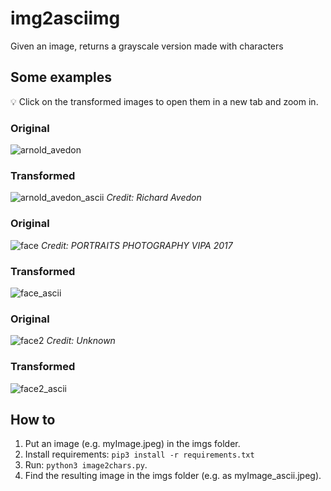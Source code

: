 # img2asciimg
Given an image, returns a grayscale version made with characters
## Some examples
💡 Click on the transformed images to open them in a new tab and zoom in.
### Original
![arnold_avedon](https://user-images.githubusercontent.com/44316116/141107512-076bb04f-e8bd-4a83-b5c4-ca35c3c04d15.jpg)

### Transformed
![arnold_avedon_ascii](https://user-images.githubusercontent.com/44316116/141107516-2b09b1e2-5e12-42cd-aa35-53ba5b7a7a33.jpg)
*Credit: Richard Avedon*
### Original
![face](https://user-images.githubusercontent.com/44316116/141107518-45e49fd0-265e-4e21-ab4d-14477e7bbbf0.jpg)
*Credit: PORTRAITS PHOTOGRAPHY VIPA 2017*
### Transformed
![face_ascii](https://user-images.githubusercontent.com/44316116/141107521-61239592-3c26-452c-a085-e339c7ceeb97.jpg)
### Original
![face2](https://user-images.githubusercontent.com/44316116/141107528-203de532-d9f0-4407-8839-8d000f9679c8.jpg)
*Credit: Unknown*
### Transformed
![face2_ascii](https://user-images.githubusercontent.com/44316116/141107529-67df904e-397b-4536-b10d-12f7f91aa583.jpg)

## How to
1. Put an image (e.g. myImage.jpeg) in the imgs folder.
2. Install requirements: ```pip3 install -r requirements.txt```
3. Run: ```python3 image2chars.py```.
4. Find the resulting image in the imgs folder (e.g. as myImage_ascii.jpeg).

